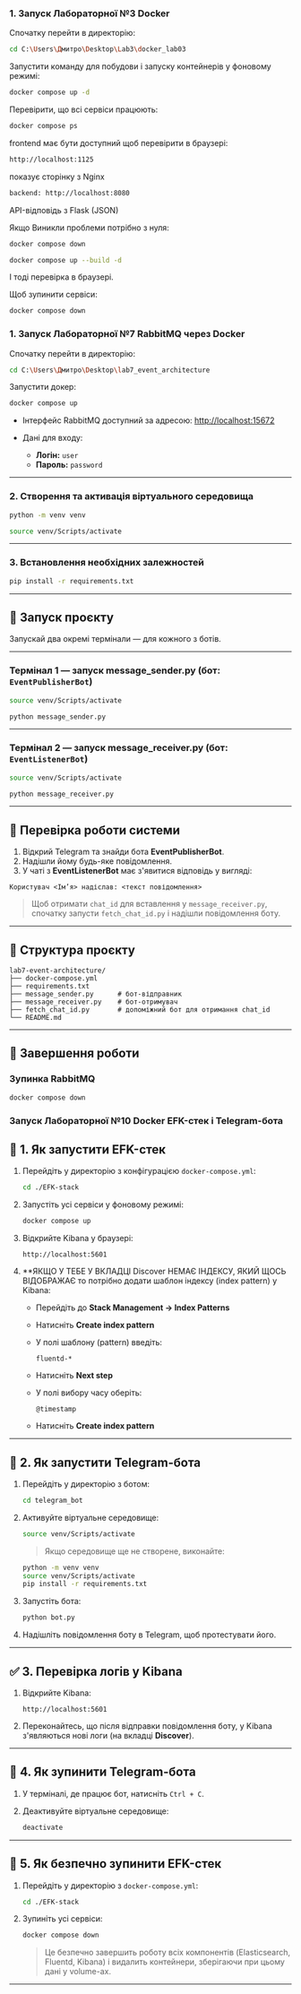 ### 1. Запуск Лабораторної №3 Docker

Спочатку перейти в директорію:
```bash
cd C:\Users\Дмитро\Desktop\Lab3\docker_lab03
```
Запустити команду для побудови і запуску контейнерів у фоновому режимі:
```bash
docker compose up -d
```
Перевірити, що всі сервіси працюють:
```bash
docker compose ps
```
frontend має бути доступний щоб перевірити в браузері:
```bash
http://localhost:1125
```
показує сторінку з Nginx
```bash
backend: http://localhost:8080
```
 API-відповідь з Flask (JSON)


Якщо Виникли проблеми потрібно з нуля:
```bash
docker compose down
```
```bash
docker compose up --build -d
```
І тоді перевірка в браузері.

Щоб зупинити сервіси:
```bash
docker compose down
```

### 1. Запуск Лабораторної №7 RabbitMQ через Docker
Спочатку перейти в директорію:
```bash
cd C:\Users\Дмитро\Desktop\lab7_event_architecture
```
Запустити докер:
```bash
docker compose up
```

* Інтерфейс RabbitMQ доступний за адресою: [http://localhost:15672](http://localhost:15672)
* Дані для входу:

  * **Логін:** `user`
  * **Пароль:** `password`

---

### 2. Створення та активація віртуального середовища

```bash
python -m venv venv
```

```bash
source venv/Scripts/activate
```

---

### 3. Встановлення необхідних залежностей

```bash
pip install -r requirements.txt
```

---

## 🚀 Запуск проєкту

Запускай два окремі термінали — для кожного з ботів.

---

### Термінал 1 — запуск **message\_sender.py** (бот: `EventPublisherBot`)

```bash
source venv/Scripts/activate
```
```bash
python message_sender.py
```

---

### Термінал 2 — запуск **message\_receiver.py** (бот: `EventListenerBot`)

```bash
source venv/Scripts/activate
```
```bash
python message_receiver.py
```

---

## 🧪 Перевірка роботи системи

1. Відкрий Telegram та знайди бота **EventPublisherBot**.
2. Надішли йому будь-яке повідомлення.
3. У чаті з **EventListenerBot** має з'явитися відповідь у вигляді:

```
Користувач <Ім’я> надіслав: <текст повідомлення>
```

> Щоб отримати `chat_id` для вставлення у `message_receiver.py`, спочатку запусти `fetch_chat_id.py` і надішли повідомлення боту.

---

## 📁 Структура проєкту

```
lab7-event-architecture/
├── docker-compose.yml
├── requirements.txt
├── message_sender.py      # бот-відправник
├── message_receiver.py    # бот-отримувач
├── fetch_chat_id.py       # допоміжний бот для отримання chat_id
└── README.md
```

---

## 🧹 Завершення роботи

### Зупинка RabbitMQ

```bash
docker compose down
```

### Запуск Лабораторної №10 Docker EFK-стек і Telegram-бота

## 🚀 1. Як запустити EFK-стек

1. Перейдіть у директорію з конфігурацією `docker-compose.yml`:

   ```bash
   cd ./EFK-stack
   ```

2. Запустіть усі сервіси у фоновому режимі:

   ```bash
   docker compose up
   ```

3. Відкрийте Kibana у браузері:

   ```
   http://localhost:5601
   ```

4. **ЯКЩО У ТЕБЕ У ВКЛАДЦІ Discover НЕМАЄ ІНДЕКСУ, ЯКИЙ ЩОСЬ ВІДОБРАЖАЄ
   то потрібно додати шаблон індексу (index pattern) у Kibana:

   * Перейдіть до **Stack Management → Index Patterns**

   * Натисніть **Create index pattern**

   * У полі шаблону (pattern) введіть:

     ```
     fluentd-*
     ```

   * Натисніть **Next step**

   * У полі вибору часу оберіть:

     ```
     @timestamp
     ```

   * Натисніть **Create index pattern**

---

## 🤖 2. Як запустити Telegram-бота

1. Перейдіть у директорію з ботом:

   ```bash
   cd telegram_bot
   ```

2. Активуйте віртуальне середовище:

   ```bash
   source venv/Scripts/activate
   ```

   > Якщо середовище ще не створене, виконайте:

   ```bash
   python -m venv venv
   source venv/Scripts/activate
   pip install -r requirements.txt
   ```

3. Запустіть бота:

   ```bash
   python bot.py
   ```

4. Надішліть повідомлення боту в Telegram, щоб протестувати його.

---

## ✅ 3. Перевірка логів у Kibana

1. Відкрийте Kibana:

   ```
   http://localhost:5601
   ```

2. Переконайтесь, що після відправки повідомлення боту, у Kibana з'являються нові логи (на вкладці **Discover**).

---

## 🛑 4. Як зупинити Telegram-бота

1. У терміналі, де працює бот, натисніть `Ctrl + C`.
2. Деактивуйте віртуальне середовище:

   ```bash
   deactivate
   ```

---

## 🧯 5. Як безпечно зупинити EFK-стек

1. Перейдіть у директорію з `docker-compose.yml`:

   ```bash
   cd ./EFK-stack
   ```

2. Зупиніть усі сервіси:

   ```bash
   docker compose down
   ```

   > Це безпечно завершить роботу всіх компонентів (Elasticsearch, Fluentd, Kibana) і видалить контейнери, зберігаючи при цьому дані у volume-ах.

---
